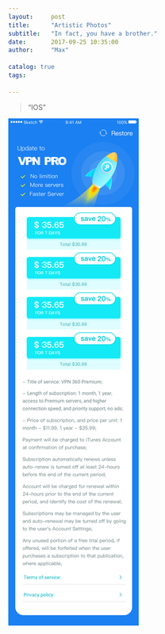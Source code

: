 ```yaml
---
layout:     post
title:      "Artistic Photos"
subtitle:   "In fact, you have a brother."
date:       2017-09-25 10:35:00
author:     "Max"

catalog: true
tags:

---
```


> “IOS”



![img](/img/post-maxmax.JPG)


